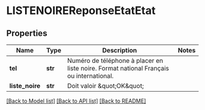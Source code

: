 # LISTENOIREReponseEtatEtat

## Properties
Name | Type | Description | Notes
------------ | ------------- | ------------- | -------------
**tel** | **str** | Numéro de téléphone à placer en liste noire. Format national Français ou international. | 
**liste_noire** | **str** | Doit valoir \&quot;OK\&quot; | 

[[Back to Model list]](../README.md#documentation-for-models) [[Back to API list]](../README.md#documentation-for-api-endpoints) [[Back to README]](../README.md)


